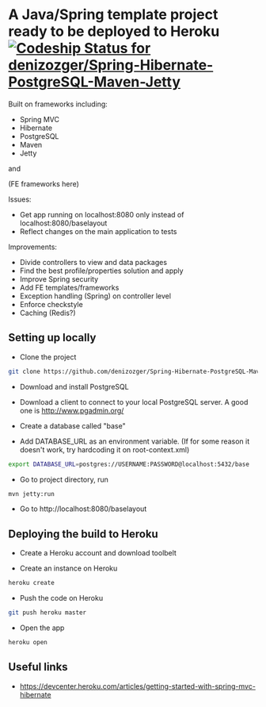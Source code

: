 # A Java/Spring template project ready to be deployed to Heroku [ ![Codeship Status for denizozger/Spring-Hibernate-PostgreSQL-Maven-Jetty](https://www.codeship.io/projects/5419d2c0-0766-0131-b9ac-5a35253ed5eb/status?branch=master)](https://www.codeship.io/projects/7320)

Built on frameworks including:
* Spring MVC 
* Hibernate 
* PostgreSQL
* Maven
* Jetty

and

(FE frameworks here)

Issues:
* Get app running on localhost:8080 only instead of localhost:8080/baselayout
* Reflect changes on the main application to tests

Improvements:
* Divide controllers to view and data packages
* Find the best profile/properties solution and apply
* Improve Spring security
* Add FE templates/frameworks
* Exception handling (Spring) on controller level
* Enforce checkstyle
* Caching (Redis?)

## Setting up locally

* Clone the project
```sh
git clone https://github.com/denizozger/Spring-Hibernate-PostgreSQL-Maven-Jetty.git
```
* Download and install PostgreSQL

* Download a client to connect to your local PostgreSQL server. A good one is http://www.pgadmin.org/

* Create a database called "base"

* Add DATABASE_URL as an environment variable. (If for some reason it doesn't work, try hardcoding it on root-context.xml)
```sh
export DATABASE_URL=postgres://USERNAME:PASSWORD@localhost:5432/base
```

* Go to project directory, run
```sh
mvn jetty:run
```

* Go to http://localhost:8080/baselayout

## Deploying the build to Heroku

* Create a Heroku account and download toolbelt

*  Create an instance on Heroku
```sh
heroku create
```

* Push the code on Heroku
```sh
git push heroku master
```

* Open the app
```sh
heroku open
```

## Useful links

* https://devcenter.heroku.com/articles/getting-started-with-spring-mvc-hibernate
